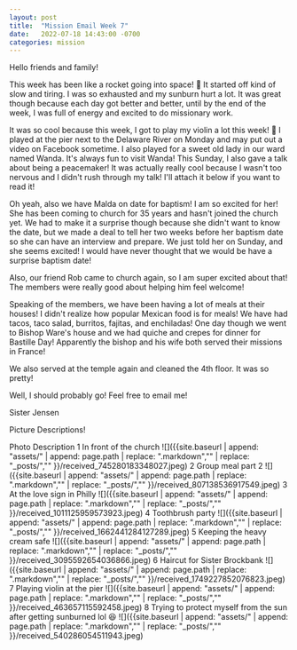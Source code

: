 ```yaml
---
layout: post
title:  "Mission Email Week 7"
date:   2022-07-18 14:43:00 -0700
categories: mission
---
```

Hello friends and family!

This week has been like a rocket going into space! 🚀 It started off kind of slow and tiring. I was so exhausted and my sunburn hurt a lot. It was great though because each day got better and better, until by the end of the week, I was full of energy and excited to do missionary work.

It was so cool because this week, I got to play my violin a lot this week! 🎻 I played at the pier next to the Delaware River on Monday and may put out a video on Facebook sometime. I also played for a sweet old lady in our ward named Wanda. It's always fun to visit Wanda!
This Sunday, I also gave a talk about being a peacemaker! It was actually really cool because I wasn't too nervous and I didn't rush through my talk! I'll attach it below if you want to read it!

Oh yeah, also we have Malda on date for baptism! I am so excited for her! She has been coming to church for 35 years and hasn't joined the church yet. We had to make it a surprise though because she didn't want to know the date,  but we made a deal to tell her two weeks before her baptism date so she can have an interview and prepare. We just told her on Sunday, and she seems excited! I would have never thought that we would be have a surprise baptism date!

Also, our friend Rob came to church again, so I am super excited about that! The members were really good about helping him feel welcome!

Speaking of the members, we have been having a lot of meals at their houses! I didn't realize how popular Mexican food is for meals! We have had tacos, taco salad, burritos, fajitas, and enchiladas! One day though we went to Bishop Ware's house and we had quiche and crepes for dinner for Bastille Day! Apparently the bishop and his wife both served their missions in France!

We also served at the temple again and cleaned the 4th floor. It was so pretty!

Well, I should probably go! Feel free to email me!

Sister Jensen

Picture Descriptions!

Photo Description
1 In front of the church
![]({{site.baseurl | append: "assets/" | append:  page.path | replace: ".markdown","" | replace: "_posts/",""  }}/received_745280183348027.jpeg)
2 Group meal part 2
![]({{site.baseurl | append: "assets/" | append:  page.path | replace: ".markdown","" | replace: "_posts/",""  }}/received_807138536917549.jpeg)
3 At the love sign in Philly
![]({{site.baseurl | append: "assets/" | append:  page.path | replace: ".markdown","" | replace: "_posts/",""  }}/received_1011125959573923.jpeg)
4 Toothbrush party
![]({{site.baseurl | append: "assets/" | append:  page.path | replace: ".markdown","" | replace: "_posts/",""  }}/received_1662441284127289.jpeg)
5 Keeping the heavy cream safe
![]({{site.baseurl | append: "assets/" | append:  page.path | replace: ".markdown","" | replace: "_posts/",""  }}/received_3095592654036866.jpeg)
6 Haircut for Sister Brockbank
![]({{site.baseurl | append: "assets/" | append:  page.path | replace: ".markdown","" | replace: "_posts/",""  }}/received_1749227852076823.jpeg)
7 Playing violin at the pier
![]({{site.baseurl | append: "assets/" | append:  page.path | replace: ".markdown","" | replace: "_posts/",""  }}/received_463657115592458.jpeg)
8 Trying to protect myself from the sun after getting sunburned lol 😆
![]({{site.baseurl | append: "assets/" | append:  page.path | replace: ".markdown","" | replace: "_posts/",""  }}/received_540286054511943.jpeg)